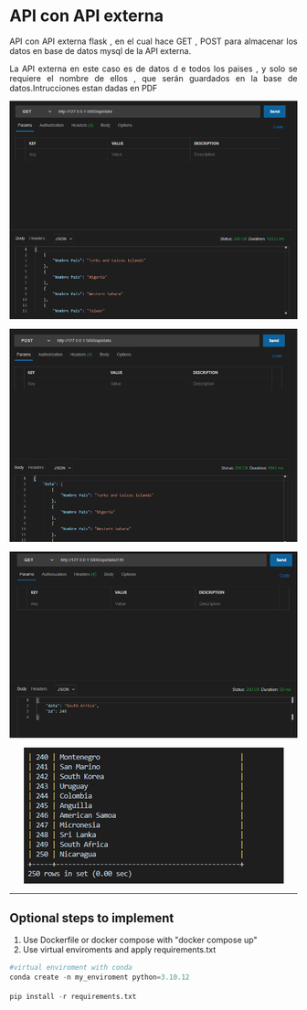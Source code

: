 # API con API externa

<p align="justify">
API con API externa flask , en el cual hace GET , POST para almacenar los datos en base de datos mysql de la API externa.
</p>
<p align="justify">
La  API externa en este caso es de datos d e todos los paises , y solo se requiere el nombre de ellos , que serán guardados en la base de datos.Intrucciones estan dadas en PDF
</p>

<p align="center">
  <img src="README-images\get-api-externa.png" alt="StepLast">
</p>


<p align="center">
  <img src="README-images\post-api-externa.png" alt="StepLast">
</p>

<p align="center">
  <img src="README-images\get-id.png" alt="StepLast">
</p>

<p align="center">
  <img src="README-images\mysql-bd.png" alt="StepLast">
</p>



---


## Optional steps to implement

1. Use Dockerfile or docker compose with "docker compose up"
2. Use virtual enviroments and apply  requirements.txt 
```python
#virtual enviroment with conda 
conda create -n my_enviroment python=3.10.12

pip install -r requirements.txt
```